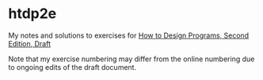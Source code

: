 # htdp2e
My notes and solutions to exercises for 
<a href="http://www.ccs.neu.edu/home/matthias/HtDP2e/Draft/index.html">
How to Design Programs, Second Edition, Draft</a>

Note that my exercise numbering may differ from the online 
numbering due to ongoing edits of the draft document.

